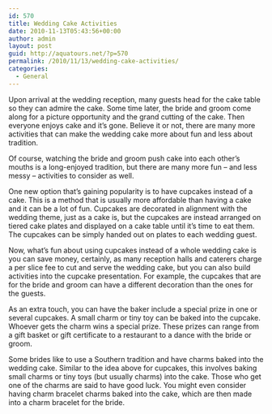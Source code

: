 ```yaml
---
id: 570
title: Wedding Cake Activities
date: 2010-11-13T05:43:56+00:00
author: admin
layout: post
guid: http://aquatours.net/?p=570
permalink: /2010/11/13/wedding-cake-activities/
categories:
  - General
---
```

Upon arrival at the wedding reception, many guests head for the cake table so they can admire the cake. Some time later, the bride and groom come along for a picture opportunity and the grand cutting of the cake. Then everyone enjoys cake and it&#8217;s gone. Believe it or not, there are many more activities that can make the wedding cake more about fun and less about tradition.

Of course, watching the bride and groom push cake into each other&#8217;s mouths is a long-enjoyed tradition, but there are many more fun &#8211; and less messy &#8211; activities to consider as well. 

One new option that&#8217;s gaining popularity is to have cupcakes instead of a cake. This is a method that is usually more affordable than having a cake and it can be a lot of fun. Cupcakes are decorated in alignment with the wedding theme, just as a cake is, but the cupcakes are instead arranged on tiered cake plates and displayed on a cake table until it&#8217;s time to eat them. The cupcakes can be simply handed out on plates to each wedding guest.

Now, what&#8217;s fun about using cupcakes instead of a whole wedding cake is you can save money, certainly, as many reception halls and caterers charge a per slice fee to cut and serve the wedding cake, but you can also build activities into the cupcake presentation. For example, the cupcakes that are for the bride and groom can have a different decoration than the ones for the guests. 

As an extra touch, you can have the baker include a special prize in one or several cupcakes. A small charm or tiny toy can be baked into the cupcake. Whoever gets the charm wins a special prize. These prizes can range from a gift basket or gift certificate to a restaurant to a dance with the bride or groom.

Some brides like to use a Southern tradition and have charms baked into the wedding cake. Similar to the idea above for cupcakes, this involves baking small charms or tiny toys (but usually charms) into the cake. Those who get one of the charms are said to have good luck. You might even consider having charm bracelet charms baked into the cake, which are then made into a charm bracelet for the bride.